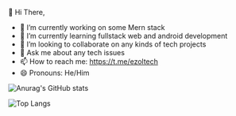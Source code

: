 
👋 Hi There,


- 🔭 I’m currently working on some Mern stack
- 🌱 I’m currently learning fullstack web and android development
- 👯 I’m looking to collaborate on any kinds of tech projects
- 💬 Ask me about any tech issues
- 📫 How to reach me: https://t.me/ezoltech
- 😄 Pronouns: He/Him

![Anurag's GitHub stats](https://github-readme-stats.vercel.app/api?username=ezoltech&theme=transparent&show_icons=true)



  
  
  
  
  ![Top Langs](https://github-readme-stats.vercel.app/api/top-langs/?username=ezoltech&layout=compact&langs_count=10&hide=html,css)




